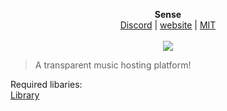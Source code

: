 <p align="center">
<b>Sense</b><br>
  <a href="discord.gg/AWdPYnj">Discord</a> |
  <a href="discord.gg/AWdPYnj">website</a> |
  <a href="discord.gg/AWdPYnj">MIT</a>
  <br><br>
  <img src="https://clansgamestudio.com/wp-content/uploads/2016/12/icon234-255x255.png">
</p>

>A transparent music hosting platform!  

Required libaries:<br/> 
[Library](link)
